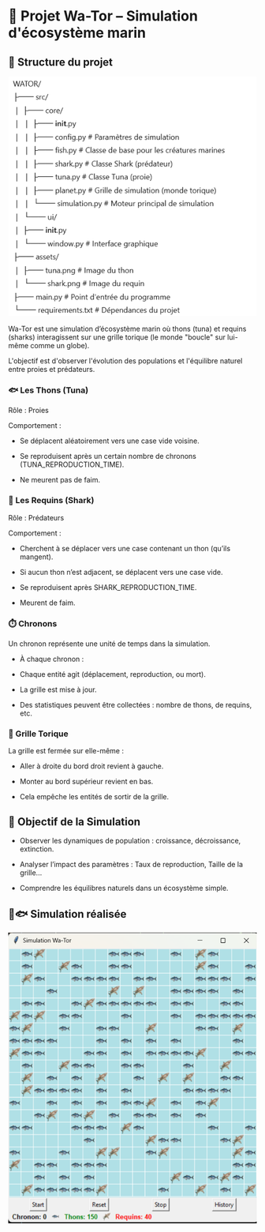 # 🌊  Projet Wa-Tor – Simulation d'écosystème marin
## 📁 Structure du projet
![alt text](assets/tree.png)





Wa-Tor est une simulation d’écosystème marin où thons (tuna) et requins (sharks) interagissent sur une grille torique (le monde "boucle" sur lui-même comme un globe).

L'objectif est d'observer l'évolution des populations et l'équilibre naturel entre proies et prédateurs.

### 🐟 Les Thons (Tuna)
Rôle : Proies

Comportement :

- Se déplacent aléatoirement vers une case vide voisine.

- Se reproduisent après un certain nombre de chronons (TUNA_REPRODUCTION_TIME).

- Ne meurent pas de faim.

### 🦈 Les Requins (Shark)
Rôle : Prédateurs

Comportement :

- Cherchent à se déplacer vers une case contenant un thon (qu’ils mangent).

- Si aucun thon n’est adjacent, se déplacent vers une case vide.

- Se reproduisent après SHARK_REPRODUCTION_TIME.

- Meurent de faim.

### ⏱️ Chronons
Un chronon représente une unité de temps dans la simulation.

- À chaque chronon :

- Chaque entité agit (déplacement, reproduction, ou mort).

- La grille est mise à jour.

- Des statistiques peuvent être collectées : nombre de thons, de requins, etc.

### 🔁 Grille Torique
La grille est fermée sur elle-même :

- Aller à droite du bord droit revient à gauche.

- Monter au bord supérieur revient en bas.

- Cela empêche les entités de sortir de la grille.

## 🎯 Objectif de la Simulation
- Observer les dynamiques de population : croissance, décroissance, extinction.

- Analyser l’impact des paramètres : Taux de reproduction, Taille de la grille...

- Comprendre les équilibres naturels dans un écosystème simple.
## 🦈🐟 Simulation réalisée

![alt text](assets/simulation.png)